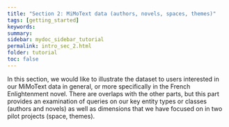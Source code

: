 ```yaml
---
title: "Section 2: MiMoText data (authors, novels, spaces, themes)"
tags: [getting_started]
keywords:
summary:
sidebar: mydoc_sidebar_tutorial
permalink: intro_sec_2.html
folder: tutorial
toc: false
---
```


In this section, we would like to illustrate the dataset to users interested in our MiMoText data in general, or more specifically in the French Enlightenment novel. There are overlaps with the other parts, but this part provides an examination of queries on our key entity types or classes (authors and novels) as well as dimensions that we have focused on in two pilot projects (space, themes).
